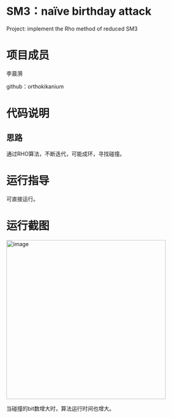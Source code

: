 # SM3：naïve birthday attack

Project: implement the Rho method of reduced SM3

#  项目成员

李晨漪

github：orthokikanium
# 代码说明
## 思路
通过RHO算法，不断迭代，可能成环，寻找碰撞。
# 运行指导
可直接运行。

# 运行截图


<img width="416" alt="image" src="https://user-images.githubusercontent.com/91087648/181786661-acd43c20-2f36-47e4-b7ba-aa35942c1ccb.png">

当碰撞的bit数增大时，算法运行时间也增大。



